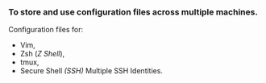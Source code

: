 ### To store and use configuration files across multiple machines.

Configuration files for: 

 * Vim,
 * Zsh (_Z Shell_),
 * tmux,
 * Secure Shell _(SSH)_  Multiple SSH Identities.
